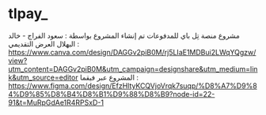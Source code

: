 # tlpay_
مشروع منصة تِل باي للمدفوعات
تم إنشاء المشروع بواسطة : سعود الفراج - خالد البهلال
العرض التقديمي : https://www.canva.com/design/DAGGv2piB0M/rj5LIaE1MDBui2LWqYQgzw/view?utm_content=DAGGv2piB0M&utm_campaign=designshare&utm_medium=link&utm_source=editor
المشروع عبر فيقما : https://www.figma.com/design/EfzHltyKCQVjoVrqk7suqp/%D8%A7%D9%84%D9%85%D8%B4%D8%B1%D9%88%D8%B9?node-id=22-91&t=MuRpGdAe1R4RPSxD-1
